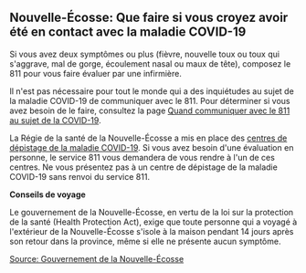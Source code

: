 ## Nouvelle-Écosse: Que faire si vous croyez avoir été en contact avec la maladie COVID-19

Si vous avez deux symptômes ou plus (fièvre, nouvelle toux ou toux qui s'aggrave, mal de gorge, écoulement nasal ou maux de tête), composez le 811 pour vous faire évaluer par une infirmière.

Il n'est pas nécessaire pour tout le monde qui a des inquiétudes au sujet de la maladie COVID-19 de communiquer avec le 811. Pour déterminer si vous avez besoin de le faire, consultez la page [Quand communiquer avec le 811 au sujet de la COVID-19](https://when-to-call-about-covid19.novascotia.ca/fr).

La Régie de la santé de la Nouvelle-Écosse a mis en place des [centres de dépistage de la maladie COVID-19](http://www.nshealth.ca/coronavirus/fr). Si vous avez besoin d'une évaluation en personne, le service 811 vous demandera de vous rendre à l'un de ces centres. Ne vous présentez pas à un centre de dépistage de la maladie COVID-19 sans renvoi du service 811.

**Conseils de voyage**

Le gouvernement de la Nouvelle-Écosse, en vertu de la loi sur la protection de la santé (Health Protection Act), exige que toute personne qui a voyagé à l'extérieur de la Nouvelle-Écosse s'isole à la maison pendant 14 jours après son retour dans la province, même si elle ne présente aucun symptôme.

[Source: Gouvernement de la Nouvelle-Écosse](https://novascotia.ca/coronavirus/when-to-seek-help/fr/)
